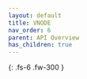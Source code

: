 ```yaml
---
layout: default
title: VNODE
nav_order: 6
parent: API Overview
has_children: true
---
```


{: .fs-6 .fw-300 }